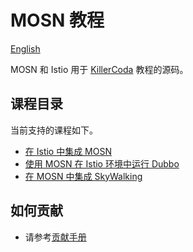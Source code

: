 # MOSN 教程

[English](README.md)

MOSN 和 Istio 用于 [KillerCoda](https://killercoda.com/mosn-tutorial) 教程的源码。

## 课程目录

当前支持的课程如下。

- [在 Istio 中集成 MOSN](https://killercoda.com/mosn-tutorial/course/istio/mosn-with-istio)
- [使用 MOSN 在 Istio 环境中运行 Dubbo](https://killercoda.com/mosn-tutorial/course/istio/istio-mosn-adapt-dubbo)
- [在 MOSN 中集成 SkyWalking](https://killercoda.com/mosn-tutorial/course/istio/mosn-with-skywalking)

## 如何贡献

- 请参考[贡献手册](contributing_zh.md)

